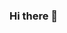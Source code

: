 ### Hi there 👋
<!--

**Alibek-tse/Alibek-tse** is a ✨ _special_ ✨ repository because its `README.md` (this file) appears on your GitHub profile.

- [Ing](https://github.com/innng/innng)
- [edisonlee55](https://github.com/edisonlee55/edisonlee55)
- [Ashutosh](https://github.com/Xx-Ashutosh-xX/Xx-Ashutosh-xX)


